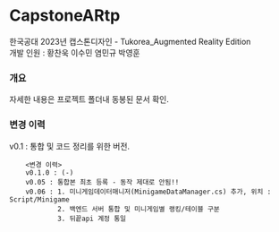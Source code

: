 # CapstoneARtp
 
한국공대 2023년 캡스톤디자인 - Tukorea_Augmented Reality Edition\
개발 인원 : 황찬욱 이수민 염민규 박영훈
 
### 개요
 
자세한 내용은 프로젝트 폴더내 동봉된 문서 확인.

### 변경 이력

v0.1 : 통합 및 코드 정리를 위한 버전.
```
    <변경 이력>
    v0.1.0 : (-)
    v0.05 : 통합본 최초 등록 - 동작 제대로 안됨!!
    v0.06 : 1. 미니게임데이터매니저(MinigameDataManager.cs) 추가, 위치 : Script/Minigame
            2. 백엔드 서버 통합 및 미니게임별 랭킹/테이블 구분
            3. 뒤끝api 계정 통일 
```
